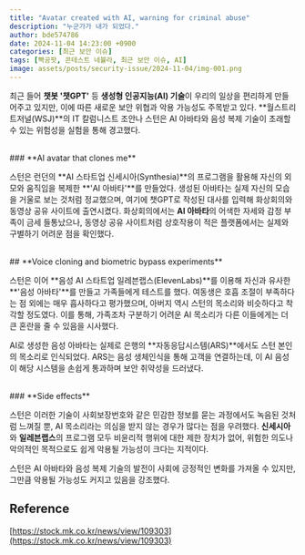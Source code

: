 ```yaml
---
title: "Avatar created with AI, warning for criminal abuse"
description: "누군가가 내가 되었다."
author: bde574786
date: 2024-11-04 14:23:00 +0900
categories: [최근 보안 이슈]
tags: [빡공팟, 콘테스트 네뷸라, 최근 보안 이슈, AI]
image: assets/posts/security-issue/2024-11-04/img-001.png
---
```


최근 들어 **챗봇 '챗GPT'** 등 **생성형 인공지능(AI) 기술**이 우리의 일상을 편리하게 만들어주고 있지만, 이에 따른 새로운 보안 위협과 악용 가능성도 주목받고 있다. **월스트리트저널(WSJ)**의 IT 칼럼니스트 조안나 스턴은 AI 아바타와 음성 복제 기술이 초래할 수 있는 위험성을 실험을 통해 경고했다.

<br>
### **AI avatar that clones me**

스턴은 런던의 **AI 스타트업 신세시아(Synthesia)**의 프로그램을 활용해 자신의 외모와 움직임을 복제한 **'AI 아바타'**를 만들었다. 생성된 아바타는 실제 자신의 모습을 거울로 보는 것처럼 정교했으며, 여기에 챗GPT로 작성된 대사를 입력해 화상회의와 동영상 공유 사이트에 출연시켰다. 화상회의에서는 **AI 아바타**의 어색한 자세와 감정 부족이 금세 들통났으나, 동영상 공유 사이트처럼 상호작용이 적은 플랫폼에서는 실제와 구별하기 어려운 점을 확인했다.

<br>
## **Voice cloning and biometric bypass experiments**

스턴은 이어 **음성 AI 스타트업 일레븐랩스(ElevenLabs)**를 이용해 자신과 유사한 **'음성 아바타'**를 만들고 가족들에게 테스트를 했다. 여동생은 호흡 조절이 부족하다는 점 외에는 매우 흡사하다고 평가했으며, 아버지 역시 스턴의 목소리와 비슷하다고 착각할 정도였다. 이를 통해, 가족조차 구분하기 어려운 AI 목소리가 다른 이들에게는 더 큰 혼란을 줄 수 있음을 시사했다.

AI로 생성한 음성 아바타는 실제로 은행의 **자동응답시스템(ARS)**에서도 스턴 본인의 목소리로 인식되었다. ARS는 음성 생체인식을 통해 고객을 연결하는데, 이 AI 음성이 해당 시스템을 손쉽게 통과하며 보안 취약성을 드러냈다.

<br>
### **Side effects**

스턴은 이러한 기술이 사회보장번호와 같은 민감한 정보를 묻는 과정에서도 녹음된 것처럼 느껴질 뿐, AI 목소리라는 의심을 받지 않는 경우가 많다는 점을 우려했다. **신세시아**와 **일레븐랩스**의 프로그램 모두 비윤리적 행위에 대한 제한 장치가 없어, 위험한 의도나 악의적인 목적으로도 쉽게 악용될 가능성이 크다는 지적이다.

스턴은 AI 아바타와 음성 복제 기술의 발전이 사회에 긍정적인 변화를 가져올 수 있지만, 그만큼 악용될 가능성도 커지고 있음을 강조했다.

## **Reference**

[https://stock.mk.co.kr/news/view/109303](https://stock.mk.co.kr/news/view/109303)